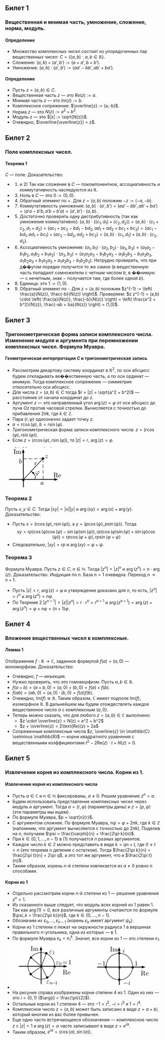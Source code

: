## Билет 1

### Вещественная и мнимая часть, умножение, сложение, норма, модуль.

#### Определение

- Множество комплексных чисел состоит из упорядоченных пар вещественных чисел: $C=\{(a,b) : a,b \in \mathbb{R}\}$.
- Сложение: $(a,b) +(a',b') := (a + a',b + b')$.
- Умножение: $(a,b) \cdot (a',b') := (aa' - bb',ab' + ba')$.

#### Определение

- Пусть $z = (a,b) \in C$.
- Вещественная часть $z$ — это $Re(z) := a$.
- Мнимая часть $z$ — это $Im(z) := b$.
- Комплексное сопряжение: $\overline{z} := (a,-b)$.
- Норма $z$ — это $N(z) := a^2 + b^2$.
- Модуль $z$ — это $|z| := \sqrt{N(z)}$.
- Очевидно, $\overline{\overline{z}} = z$.


## Билет 2

### Поле комплексных чисел.

#### Теорема 1
$C$ — поле.
Доказательство:
- 1) и 2) Так как сложение в $C$ — покомпонентное, ассоциативность и коммутативность наследуются из $\mathbb{R}$.
- 3) Ноль в $C$ — это $0 := (0,0)$.
- 4) Обратный элемент по $+$. Для $z = (a,b)$ положим $-z := (-a,-b)$.
- 7) Коммутативность умножения:
$(a, b) \cdot (a',b') = (aa' - bb',ab' + ba') = (a'a - b'b,a'b + b'a) = (a',b') \cdot (a,b)$.
- 5) Достаточно проверить одну дистрибутивность (так как умножение коммутативно):
$(a, b) \cdot ((c_1,d_1) + (c_2,d_2)) = (a,b) \cdot (c_1 + c_2,d_1 + d_2) = (ac_1 + ac_2 - bd_1 - bd_2,ad_1 + ad_2 + bc_1 + bc_2) = (ac_1 - bd_1,ad_1 + bc_1) + (ac_2 - bd_2,ad_2 + bc_2) = (a,b) \cdot (c_1,d_1) + (a,b) \cdot (c_2,d_2)$.
- 6) Ассоциативность умножения:
$(a_1, b_1) \cdot (a_2, b_2) \cdot (a_3,b_3) = (a_1a_2 - b_1b_2,a_1b_2 + b_1a_2) \cdot (a_3,b_3) = (a_1a_2a_3 - b_1b_2a_3 - a_1b_2b_3 - b_1a_2b_3,a_1b_2a_3 + b_1a_2a_3 + a_1a_2b_3 - b_1b_2b_3)$. Нетрудно проверить, что при д��угом порядке получится то же самое (в вещественную часть попадают сомножители с четным числом $b$, в ��нимую — с нечетным, знак $-$ получается там, где более одной $b$).
- 8) Единица: это $1 := (1,0)$.
- 9) Обратный элемент по $\cdot$. Для $z = (a,b)$ положим $z^{-1} := \left( \frac{a}{N(z)}, \frac{-b}{N(z)} \right)$. Проверяем:
$z z^{-1} = (a,b) \cdot \left( \frac{a}{N(z)}, \frac{-b}{N(z)} \right) = \left( \frac{a^2 + b^2}{N(z)}, \frac{-ab + ba}{N(z)} \right) = (1,0)$.

## Билет 3

### Тригонометрическая форма записи комплексного числа. Изменение модуля и аргумента при перемножении комплексных чисел. Формула Муавра.

#### Геометрическая интерпретация $C$ и тригонометрическая запись

- Рассмотрим декартову систему координат в $\mathbb{R}^2$, по оси абсцисс будем откладывать ве��ественную часть, а по оси ординат — мнимую. Тогда комплексное сопряжение — симметрия относительно оси абсцисс.
- Для числа $z = (a,b) \in C$ тогда $r = |z| = \sqrt{a^2 + b^2}$ — расстояние от начала координат до $z$.
- Аргумент $z$ — это направленный угол $\arg(z) = \varphi$ от оси абсцисс до луча $Oz$ против часовой стрелки. Вычисляется с точностью до прибавления $2\pi k$, где $k \in \mathbb{Z}$.
- Пара $(r,\varphi)$ однозначно задает точку $z$.
- $a = r \cos(\varphi)$, $b = r \sin(\varphi)$.
- Тригонометрическая форма записи комплексного числа: $z = (r \cos(\varphi), r \sin(\varphi))$.
- Если $z = (r \cos(\varphi), r \sin(\varphi))$, то $|z| = r$, $\arg(z) = \varphi$.

![triga](trigan.png)

### Теорема 2
Пусть $x,y \in C$. Тогда $|xy| = |x||y|$ и $\arg(xy) = \arg(x) + \arg(y)$.
Доказательство:
- Пусть $x = (r \cos(\varphi), r \sin(\varphi))$, а $y = (p \cos(\psi), p \sin(\psi))$. Тогда
$$
xy = rp(\cos(\varphi)\cos(\psi) - \sin(\varphi)\sin(\psi)), rp(\cos(\varphi)\sin(\psi) + \sin(\varphi)\cos(\psi)) = rp \cos(\varphi + \psi), rp \sin(\varphi + \psi)
$$
- Следовательно, $|xy| = rp$ и $\arg(xy) = \varphi + \psi$.

### Теорема 3
Формула Муавра. Пусть $z \in C$, $n \in \mathbb{N}$. Тогда $|z^n| = |z|^n$ и $\arg(z^n) = n \cdot \arg(z)$.
Доказательство. Индукция по $n$. База $n = 1$ очевидна.
Переход $n \to n+1$.
- Пусть $|z| = r$, $\arg(z) = \varphi$ и утверждение доказано для $n$, то есть, $|z^n| = r^n$ и $\arg(z^n) = n\varphi$.
- По Теореме 2 $|z^{n+1}| = |z||z^n| = r \cdot r^n = r^{n+1}$ и $\arg(z^{n+1}) = \arg(z) + \arg(z^n) = \varphi + n\varphi = (n + 1)\varphi$.

## Билет 4

### Вложение вещественных чисел в комплексные.

#### Лемма 1
Отображение $f : \mathbb{R} \to \mathbb{C}$, заданное формулой $f(a) = (a,0)$ — мономорфизм.
Доказательство:
- Очевидно, $f$ — инъекция.
- Нужно проверить, что это гомоморфизм. Пусть $a,b \in \mathbb{R}$.
- $f(a + b) = (a + b, 0) = (a, 0) + (b, 0) = f(a) + f(b)$.
- $f(ab) = (ab, 0) = (a, 0) \cdot (b, 0) = f(a)f(b)$.
- Очевидно, $\text{Im}(f) \cong \mathbb{R}$. Таким образом, $\mathbb{C}$ имеет подполе $\text{Im}(f)$, изоморфное $\mathbb{R}$. В дальнейшем мы будем отождествлять каждое вещественное число $a$ с комплексным $(a,0)$.
- Теперь можно сказать, что для любого $z = (a,b) \in \mathbb{C}$ выполнено:
  - $z \cdot \overline{z} = N(z) = a^2 + b^2$
  - $z + \overline{z} = 2\text{Re}(z) = 2a$
- Сопряженные комплексные числа $z, \overline{z} \in \mathbb{C} \setminus \mathbb{R}$ — корни квадратного уравнения с вещественными коэффициентами $t^2 - 2\text{Re}(z) \cdot t + N(z) = 0$.

## Билет 5

### Извлечение корня из комплексного числа. Корни из 1.

#### Извлечение корня из комплексного числа

- Пусть $a \in \mathbb{C}$ и $n \in \mathbb{N}$ фиксированы, $a \neq 0$. Решим уравнение $z^n = a$.
- Будем использовать представление комплексных чисел через модуль и аргумент. Тогда $a = (r, \varphi)$ (параметры даны) и $z = (p, \psi)$ (эти параметры мы ищем).
- По формуле Муавра, $p = \sqrt[n]{r}$.
- С аргументом сложнее. По формуле Муавра, $n\psi = \varphi + 2\pi k$, где $k \in \mathbb{Z}$ (напомним, что аргумент вычисляется с точностью до $2\pi k$). Поделив на $n$, получаем $\psi = \frac{\varphi}{n} + \frac{2\pi k}{n}$.
- При $k \in \{0, 1, \ldots, n-1\}$ в (1) получается $n$ разных аргументов.
- Каждое число $k \in \mathbb{Z}$ можно представить в виде $k = qn + t$, где $0 \leq t < n$ (это теорема о делении с остатком). Тогда $\frac{2\pi k}{n} = \frac{2\pi t}{n} + 2\pi q$, а это тот же аргумент, что и $\frac{2\pi t}{n}$.
- Таким образом, корень $n$-й степени извлекается из $a \neq 0$ ровно $n$ способами.

#### Корни из 1

- Отдельно рассмотрим корни $n$-й степени из 1 — решения уравнения $z^n = 1$.
- Из сказанного выше следует, что модуль всех корней из 1 равен 1. Так как $\arg(1) = 0$, все различные аргументы считаются по формуле $\psi_k = \frac{2\pi k}{n}$, где $k \in \{0, \ldots, n-1\}$.
- Обозначим их $\varepsilon_0, \ldots, \varepsilon_{n-1}$ (корень $\varepsilon_k$ имеет аргумент $\psi_k$).
- Корни из 1 степени $n$ лежат на окружности радиуса 1 в вершинах правильного $n$-угольника, одна из которых — в 1.
- По формуле Муавра $\varepsilon_k = \varepsilon_1^k$. Значит, все корни из 1 — это степени $\varepsilon_1$.
- ![krugi.png](krugi.png)
- На рисунке справа изображены корни степени 4 из 1. Один из них — это $i = (0,1)$ ($\arg(i) = \frac{\pi}{2}$).
- Остальные корни из 1 степени 4 — это $-1 = i^2$, $-i = i^3$ и $1 = i^4$.
- Комплексное число $z = (a,b)$ может быть записано в виде $z = a + bi$, который многим из вас более привычен.
- Еще одно часто встречающееся обозначение — комплексное число $z$ с $|z| = 1$ и $\arg(z) = \alpha$ часто записывают в виде $z = e^{i\alpha}$.
- Таким образом, $e^{i\alpha} = (\cos(\alpha), \sin(\alpha))$.


